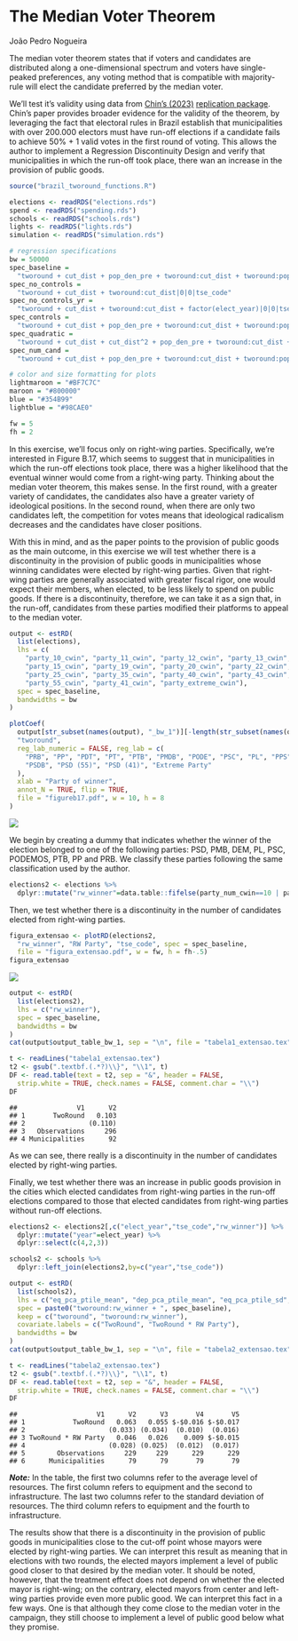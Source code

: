 The Median Voter Theorem
================
João Pedro Nogueira

The median voter theorem states that if voters and candidates are
distributed along a one-dimensional spectrum and voters have
single-peaked preferences, any voting method that is compatible with
majority-rule will elect the candidate preferred by the median voter.

We’ll test it’s validity using data from [Chin’s
(2023)](https://www.aeaweb.org/articles?id=10.1257/app.20210529)
[replication
package](https://www.openicpsr.org/openicpsr/project/168901/version/V1/view).
Chin’s paper provides broader evidence for the validity of the theorem,
by leveraging the fact that electoral rules in Brazil establish that
municipalities with over 200.000 electors must have run-off elections if
a candidate fails to achieve 50% + 1 valid votes in the first round of
voting. This allows the author to implement a Regression Discontinuity
Design and verify that municipalities in which the run-off took place,
there wan an increase in the provision of public goods.

``` r
source("brazil_tworound_functions.R")

elections <- readRDS("elections.rds")
spend <- readRDS("spending.rds")
schools <- readRDS("schools.rds")
lights <- readRDS("lights.rds")
simulation <- readRDS("simulation.rds")

# regression specifications
bw = 50000
spec_baseline =
  "tworound + cut_dist + pop_den_pre + tworound:cut_dist + tworound:pop_den_pre + factor(elect_year)|0|0|tse_code"
spec_no_controls = 
  "tworound + cut_dist + tworound:cut_dist|0|0|tse_code"
spec_no_controls_yr = 
  "tworound + cut_dist + tworound:cut_dist + factor(elect_year)|0|0|tse_code"
spec_controls = 
  "tworound + cut_dist + pop_den_pre + tworound:cut_dist + tworound:pop_den_pre + area_chg_T0 + pop_growth_T0 + pop_0_15_T0 + illit_T0 + h_inc_T0 + h_dem_T0 + inc_T0 + inc_0_50_T0 + unempl_T0 + gini_T0 + factor(elect_year)|0|0|tse_code"
spec_quadratic = 
  "tworound + cut_dist + cut_dist^2 + pop_den_pre + tworound:cut_dist + tworound:cut_dist^2 + tworound:pop_den_pre + factor(elect_year)|0|0|tse_code"
spec_num_cand =
  "tworound + cut_dist + pop_den_pre + tworound:cut_dist + tworound:pop_den_pre + num_cand + factor(elect_year)|0|0|tse_code"

# color and size formatting for plots
lightmaroon = "#BF7C7C"
maroon = "#800000"
blue = "#354B99"
lightblue = "#98CAE0"

fw = 5
fh = 2
```

In this exercise, we’ll focus only on right-wing parties. Specifically,
we’re interested in Figure B.17, which seems to suggest that in
municipalities in which the run-off elections took place, there was a
higher likelihood that the eventual winner would come from a right-wing
party. Thinking about the median voter theorem, this makes sense. In the
first round, with a greater variety of candidates, the candidates also
have a greater variety of ideological positions. In the second round,
when there are only two candidates left, the competition for votes means
that ideological radicalism decreases and the candidates have closer
positions.

With this in mind, and as the paper points to the provision of public
goods as the main outcome, in this exercise we will test whether there
is a discontinuity in the provision of public goods in municipalities
whose winning candidates were elected by right-wing parties. Given that
right-wing parties are generally associated with greater fiscal rigor,
one would expect their members, when elected, to be less likely to spend
on public goods. If there is a discontinuity, therefore, we can take it
as a sign that, in the run-off, candidates from these parties modified
their platforms to appeal to the median voter.

``` r
output <- estRD(
  list(elections),
  lhs = c(
    "party_10_cwin", "party_11_cwin", "party_12_cwin", "party_13_cwin", "party_14_cwin",
    "party_15_cwin", "party_19_cwin", "party_20_cwin", "party_22_cwin", "party_23_cwin", 
    "party_25_cwin", "party_35_cwin", "party_40_cwin", "party_43_cwin", "party_45_cwin", 
    "party_55_cwin", "party_41_cwin", "party_extreme_cwin"),
  spec = spec_baseline,
  bandwidths = bw
)

plotCoef(
  output[str_subset(names(output), "_bw_1")][-length(str_subset(names(output), "_bw_1"))], 
  "tworound",
  reg_lab_numeric = FALSE, reg_lab = c(
    "PRB", "PP", "PDT", "PT", "PTB", "PMDB", "PODE", "PSC", "PL", "PPS", "DEM", "PMB", "PSB", "PV", 
    "PSDB", "PSD (55)", "PSD (41)", "Extreme Party"
  ), 
  xlab = "Party of winner",
  annot_N = TRUE, flip = TRUE, 
  file = "figureb17.pdf", w = 10, h = 8
)
```

![](median_voter_theorem_files/figure-gfm/unnamed-chunk-2-1.png)<!-- -->

We begin by creating a dummy that indicates whether the winner of the
election belonged to one of the following parties: PSD, PMB, DEM, PL,
PSC, PODEMOS, PTB, PP and PRB. We classify these parties following the
same classification used by the author.

``` r
elections2 <- elections %>%
  dplyr::mutate("rw_winner"=data.table::fifelse(party_num_cwin==10 | party_num_cwin==11 | party_num_cwin==14 | party_num_cwin==19 | party_num_cwin==20 | party_num_cwin==22 | party_num_cwin==25 | party_num_cwin==35 | party_num_cwin==55 | party_num_cwin==41,1,0))
```

Then, we test whether there is a discontinuity in the number of
candidates elected from right-wing parties.

``` r
figura_extensao <- plotRD(elections2,
  "rw_winner", "RW Party", "tse_code", spec = spec_baseline,
  file = "figura_extensao.pdf", w = fw, h = fh-.5)
figura_extensao
```

![](median_voter_theorem_files/figure-gfm/unnamed-chunk-4-1.png)<!-- -->

``` r
output <- estRD(
  list(elections2),
  lhs = c("rw_winner"),
  spec = spec_baseline,
  bandwidths = bw
)
cat(output$output_table_bw_1, sep = "\n", file = "tabela1_extensao.tex")

t <- readLines("tabela1_extensao.tex")
t2 <- gsub(".textbf.(.*?)\\}", "\\1", t)
DF <- read.table(text = t2, sep = "&", header = FALSE, 
  strip.white = TRUE, check.names = FALSE, comment.char = "\\")
DF
```

    ##               V1      V2
    ## 1       TwoRound   0.103
    ## 2                (0.110)
    ## 3   Observations     296
    ## 4 Municipalities      92

As we can see, there really is a discontinuity in the number of
candidates elected by right-wing parties.

Finally, we test whether there was an increase in public goods provision
in the cities which elected candidates from right-wing parties in the
run-off elections compared to those that elected candidates from
right-wing parties without run-off elections.

``` r
elections2 <- elections2[,c("elect_year","tse_code","rw_winner")] %>%
  dplyr::mutate("year"=elect_year) %>%
  dplyr::select(c(4,2,3))

schools2 <- schools %>%
  dplyr::left_join(elections2,by=c("year","tse_code"))

output <- estRD(
  list(schools2), 
  lhs = c("eq_pca_ptile_mean", "dep_pca_ptile_mean", "eq_pca_ptile_sd", "dep_pca_ptile_sd"),
  spec = paste0("tworound:rw_winner + ", spec_baseline),
  keep = c("tworound", "tworound:rw_winner"),
  covariate.labels = c("TwoRound", "TwoRound * RW Party"),
  bandwidths = bw
)
cat(output$output_table_bw_1, sep = "\n", file = "tabela2_extensao.tex")

t <- readLines("tabela2_extensao.tex")
t2 <- gsub(".textbf.(.*?)\\}", "\\1", t)
DF <- read.table(text = t2, sep = "&", header = FALSE, 
  strip.white = TRUE, check.names = FALSE, comment.char = "\\")
DF
```

    ##                    V1      V2      V3       V4       V5
    ## 1            TwoRound   0.063   0.055 $-$0.016 $-$0.017
    ## 2                     (0.033) (0.034)  (0.010)  (0.016)
    ## 3 TwoRound * RW Party   0.046   0.026    0.009 $-$0.015
    ## 4                     (0.028) (0.025)  (0.012)  (0.017)
    ## 5        Observations     229     229      229      229
    ## 6      Municipalities      79      79       79       79

***Note:*** In the table, the first two columns refer to the average
level of resources. The first column refers to equipment and the second
to infrastructure. The last two columns refer to the standard deviation
of resources. The third column refers to equipment and the fourth to
infrastructure.

The results show that there is a discontinuity in the provision of
public goods in municipalities close to the cut-off point whose mayors
were elected by right-wing parties. We can interpret this result as
meaning that in elections with two rounds, the elected mayors implement
a level of public good closer to that desired by the median voter. It
should be noted, however, that the treatment effect does not depend on
whether the elected mayor is right-wing; on the contrary, elected mayors
from center and left-wing parties provide even more public good. We can
interpret this fact in a few ways. One is that although they come close
to the median voter in the campaign, they still choose to implement a
level of public good below what they promise.
